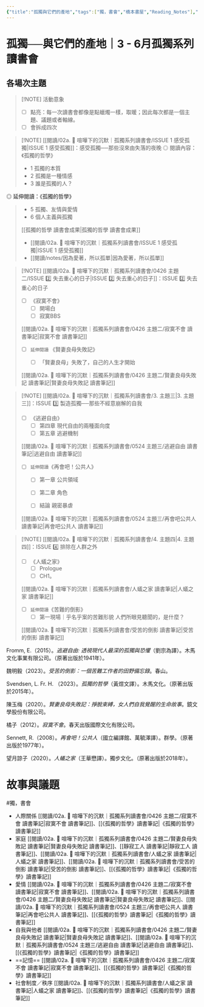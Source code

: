 ```yaml
---
{"title":"孤獨與它們的產地","tags":["獨，書會","橋本書屋","Reading_Notes"],"dg-publish":true,"status":"✅ Done","permalink":"/閱讀/02a. 🚬 喧嘩下的沉默｜孤獨系列讀書會/孤獨與它們的產地/","dgPassFrontmatter":true,"created":"2024-03-30T21:03:43.000+08:00","updated":"2025-05-06T00:34:04.022+08:00"}
---
```


# 孤獨──與它們的產地｜3 - 6月孤獨系列讀書會
## 各場次主題

> [!NOTE] 活動意象
> - [ ] 點亮：每一次讀書會都像是點蠟燭一樣，取暖；因此每次都是一個主題、議題或者軸線。
> - [ ] 會拆成四次




> [!NOTE] [[閱讀/02a. 🚬 喧嘩下的沉默｜孤獨系列讀書會/ISSUE 1 感受孤獨\|ISSUE 1 感受孤獨]]：感受孤獨──那些沒來由失落的夜晚
> ◎ 閱讀內容：《孤獨的哲學》
> - 1 孤獨的本質
> - 2 孤獨是一種情感
> - 3 誰是孤獨的人？
> 
◎ 延伸閱讀：《孤獨的哲學》 
> - 5 孤獨、友情與愛情
> - 6 個人主義與孤獨
> 
> [[孤獨的哲學 讀書會成果\|孤獨的哲學 讀書會成果]]
> - [[閱讀/02a. 🚬 喧嘩下的沉默｜孤獨系列讀書會/ISSUE 1 感受孤獨\|ISSUE 1 感受孤獨]]
> - [[閱讀/notes/因為愛著，所以孤單\|因為愛著，所以孤單]]


> [!NOTE] [[閱讀/02a. 🚬 喧嘩下的沉默｜孤獨系列讀書會/0426 主題二/ISSUE 2️⃣ 失去重心的日子\|ISSUE 2️⃣ 失去重心的日子]]：ISSUE 2️⃣ 失去重心的日子
>  - [ ] 《寂寞不會》
>    - [ ] 開場白
>    - [ ] 寂寞BBS
> 
> [[閱讀/02a. 🚬 喧嘩下的沉默｜孤獨系列讀書會/0426 主題二/寂寞不會 讀書筆記\|寂寞不會 讀書筆記]]
> 
> - [ ] `延伸閱讀` 《賢妻良母失敗記》
>    - [ ] 「賢妻良母」失敗了，自己的人生才開始
> 
> 
> [[閱讀/02a. 🚬 喧嘩下的沉默｜孤獨系列讀書會/0426 主題二/賢妻良母失敗記 讀書筆記\|賢妻良母失敗記 讀書筆記]]



> [!NOTE] [[閱讀/02a. 🚬 喧嘩下的沉默｜孤獨系列讀書會/3. 主題三\|3. 主題三]]：ISSUE 3️⃣ 製造孤獨──那些不經意崩解的自我
> - [ ] 《逃避自由》
>   - [ ] 第四章 現代自由的兩種面向度
>   - [ ] 第五章 逃避機制 
> 
> [[閱讀/02a. 🚬 喧嘩下的沉默｜孤獨系列讀書會/0524 主題三/逃避自由 讀書筆記\|逃避自由 讀書筆記]]
> 
> - [ ] `延伸閱讀`《再會吧！公共人》
>   - [ ] 第一章 公共領域
>         
>   - [ ] 第二章 角色
>   - [ ] 結論 親密暴虐
>
> [[閱讀/02a. 🚬 喧嘩下的沉默｜孤獨系列讀書會/0524 主題三/再會吧公共人 讀書筆記\|再會吧公共人 讀書筆記]]


> [!NOTE] [[閱讀/02a. 🚬 喧嘩下的沉默｜孤獨系列讀書會/4. 主題四\|4. 主題四]]：ISSUE 4️⃣ 排除在人群之外
> - [ ] 《人蟻之家》
>   - [ ] Prologue
>   - [ ] CH1。
>         
> [[閱讀/02a. 🚬 喧嘩下的沉默｜孤獨系列讀書會/人蟻之家 讀書筆記\|人蟻之家 讀書筆記]]
>
> - [ ] `延伸閱讀`《苦難的倒影》
>    - [ ] 第一現場｜乎名乎案的苦難形貌 人們所眼見聽聞的，是什麼？
>          
> [[閱讀/02a. 🚬 喧嘩下的沉默｜孤獨系列讀書會/受苦的倒影 讀書筆記\|受苦的倒影 讀書筆記]]



Fromm, E.（2015）。<font face=DFkai-SB><i>逃避自由: 透視現代人最深的孤獨與恐懼</i></font>（劉宗為譯）。木馬文化事業有限公司。（原著出版於1941年）。

魏明毅（2023）。<font face=DFkai-SB><i>受苦的倒影：一個苦難工作者的田野備忘錄</i></font>。春山。

Svendsen, L. Fr. H. （2023）。<font face=DFkai-SB><i>孤獨的哲學</i></font>（黃煜文譯）。木馬文化。（原著出版於2015年）。

陳玉梅（2020）。<font face=DFkai-SB><i>賢妻良母失敗記：掙脫束縛，女人們自我覺醒的生命故事</i></font>。鏡文學股份有限公司。

橘子（2012）。<font face=DFkai-SB><i>寂寞不會</i></font>。春天出版國際文化有限公司。

Sennett, R.（2008）。<font face=DFkai-SB><i>再會吧！公共人</i></font>（國立編譯館、萬毓澤譯）。群學。（原著出版於1977年）。

望月諒子（2020）。<font face=DFkai-SB><i>人蟻之家</i></font>（王華懋譯）。獨步文化。（原著出版於2018年）。


# 故事與議題

#獨，書會 


- 人際關係  [[閱讀/02a. 🚬 喧嘩下的沉默｜孤獨系列讀書會/0426 主題二/寂寞不會 讀書筆記\|寂寞不會 讀書筆記]]、[[《孤獨的哲學》讀書筆記\|《孤獨的哲學》讀書筆記]]
- 家庭 [[閱讀/02a. 🚬 喧嘩下的沉默｜孤獨系列讀書會/0426 主題二/賢妻良母失敗記 讀書筆記\|賢妻良母失敗記 讀書筆記]]、[[靜寂工人 讀書筆記\|靜寂工人 讀書筆記]]、[[閱讀/02a. 🚬 喧嘩下的沉默｜孤獨系列讀書會/人蟻之家 讀書筆記\|人蟻之家 讀書筆記]]、[[閱讀/02a. 🚬 喧嘩下的沉默｜孤獨系列讀書會/受苦的倒影 讀書筆記\|受苦的倒影 讀書筆記]]、[[《孤獨的哲學》讀書筆記\|《孤獨的哲學》讀書筆記]]
- 愛情 [[閱讀/02a. 🚬 喧嘩下的沉默｜孤獨系列讀書會/0426 主題二/寂寞不會 讀書筆記\|寂寞不會 讀書筆記]]、[[閱讀/02a. 🚬 喧嘩下的沉默｜孤獨系列讀書會/0426 主題二/賢妻良母失敗記 讀書筆記\|賢妻良母失敗記 讀書筆記]]、[[閱讀/02a. 🚬 喧嘩下的沉默｜孤獨系列讀書會/0524 主題三/再會吧公共人 讀書筆記\|再會吧公共人 讀書筆記]]、[[《孤獨的哲學》讀書筆記\|《孤獨的哲學》讀書筆記]]
- 自我與他者 [[閱讀/02a. 🚬 喧嘩下的沉默｜孤獨系列讀書會/0426 主題二/賢妻良母失敗記 讀書筆記\|賢妻良母失敗記 讀書筆記]]、[[閱讀/02a. 🚬 喧嘩下的沉默｜孤獨系列讀書會/0524 主題三/逃避自由 讀書筆記\|逃避自由 讀書筆記]]、[[《孤獨的哲學》讀書筆記\|《孤獨的哲學》讀書筆記]]
- ==記憶==  [[閱讀/02a. 🚬 喧嘩下的沉默｜孤獨系列讀書會/0426 主題二/寂寞不會 讀書筆記\|寂寞不會 讀書筆記]]、[[《孤獨的哲學》讀書筆記\|《孤獨的哲學》讀書筆記]]
- 社會制度／秩序 [[閱讀/02a. 🚬 喧嘩下的沉默｜孤獨系列讀書會/人蟻之家 讀書筆記\|人蟻之家 讀書筆記]]、[[《孤獨的哲學》讀書筆記\|《孤獨的哲學》讀書筆記]]